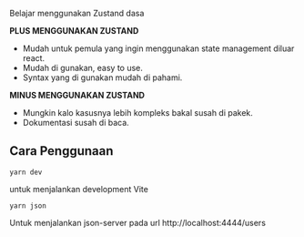 Belajar menggunakan Zustand dasa

**PLUS MENGGUNAKAN ZUSTAND** 

- Mudah untuk pemula yang ingin menggunakan state management diluar react. 
- Mudah di gunakan, easy to use. 
- Syntax yang di gunakan mudah di pahami. 


**MINUS MENGGUNAKAN ZUSTAND** 

- Mungkin kalo kasusnya lebih kompleks bakal susah di pakek.
- Dokumentasi susah di baca.

## Cara Penggunaan 

```
yarn dev
```

untuk menjalankan development Vite

```
yarn json
```

Untuk menjalankan json-server pada url http://localhost:4444/users